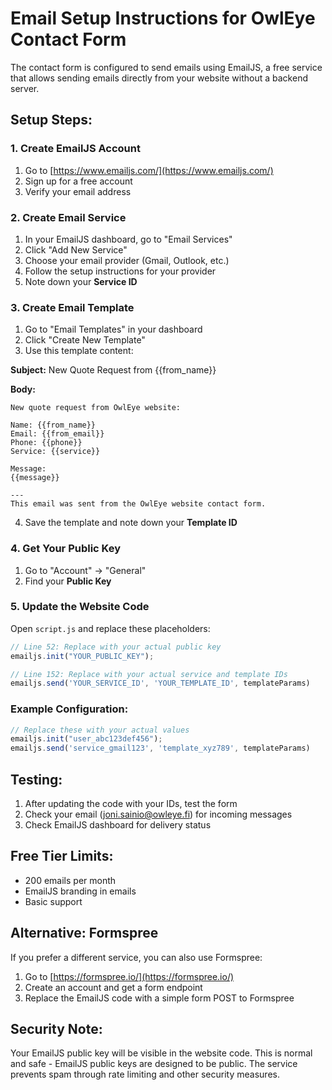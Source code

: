 # Email Setup Instructions for OwlEye Contact Form

The contact form is configured to send emails using EmailJS, a free service that allows sending emails directly from your website without a backend server.

## Setup Steps:

### 1. Create EmailJS Account
1. Go to [https://www.emailjs.com/](https://www.emailjs.com/)
2. Sign up for a free account
3. Verify your email address

### 2. Create Email Service
1. In your EmailJS dashboard, go to "Email Services"
2. Click "Add New Service"
3. Choose your email provider (Gmail, Outlook, etc.)
4. Follow the setup instructions for your provider
5. Note down your **Service ID**

### 3. Create Email Template
1. Go to "Email Templates" in your dashboard
2. Click "Create New Template"
3. Use this template content:

**Subject:** New Quote Request from {{from_name}}

**Body:**
```
New quote request from OwlEye website:

Name: {{from_name}}
Email: {{from_email}}
Phone: {{phone}}
Service: {{service}}

Message:
{{message}}

---
This email was sent from the OwlEye website contact form.
```

4. Save the template and note down your **Template ID**

### 4. Get Your Public Key
1. Go to "Account" → "General"
2. Find your **Public Key**

### 5. Update the Website Code
Open `script.js` and replace these placeholders:

```javascript
// Line 52: Replace with your actual public key
emailjs.init("YOUR_PUBLIC_KEY");

// Line 152: Replace with your actual service and template IDs
emailjs.send('YOUR_SERVICE_ID', 'YOUR_TEMPLATE_ID', templateParams)
```

### Example Configuration:
```javascript
// Replace these with your actual values
emailjs.init("user_abc123def456");
emailjs.send('service_gmail123', 'template_xyz789', templateParams)
```

## Testing:
1. After updating the code with your IDs, test the form
2. Check your email (joni.sainio@owleye.fi) for incoming messages
3. Check EmailJS dashboard for delivery status

## Free Tier Limits:
- 200 emails per month
- EmailJS branding in emails
- Basic support

## Alternative: Formspree
If you prefer a different service, you can also use Formspree:
1. Go to [https://formspree.io/](https://formspree.io/)
2. Create an account and get a form endpoint
3. Replace the EmailJS code with a simple form POST to Formspree

## Security Note:
Your EmailJS public key will be visible in the website code. This is normal and safe - EmailJS public keys are designed to be public. The service prevents spam through rate limiting and other security measures.
